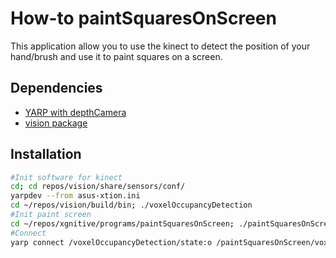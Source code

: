 # How-to paintSquaresOnScreen

This application allow you to use the kinect to detect the position of your hand/brush and use it to paint squares on a screen. 

## Dependencies
- [YARP with depthCamera](https://github.com/roboticslab-uc3m/installation-guides/blob/78e277815c8b37859b11c73b70c35fc860429ad2/install-yarp.md)
- [vision package](https://github.com/roboticslab-uc3m/vision)

## Installation

```bash
#Init software for kinect
cd; cd repos/vision/share/sensors/conf/
yarpdev --from asus-xtion.ini
cd ~/repos/vision/build/bin; ./voxelOccupancyDetection
#Init paint screen
cd ~/repos/xgnitive/programs/paintSquaresOnScreen; ./paintSquaresOnScreen.py
#Connect
yarp connect /voxelOccupancyDetection/state:o /paintSquaresOnScreen/voxelOccupancyDetection/state:i
```

